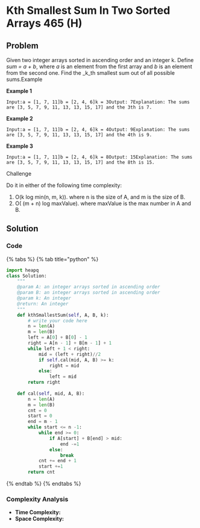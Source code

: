 # Kth Smallest Sum In Two Sorted Arrays 465 \(H\)

## Problem

Given two integer arrays sorted in ascending order and an integer k. Define _sum = a + b_, where _a_ is an element from the first array and _b_ is an element from the second one. Find the _k_th smallest sum out of all possible sums.Example

**Example 1**

```text
Input:a = [1, 7, 11]b = [2, 4, 6]k = 3Output: 7Explanation: The sums are [3, 5, 7, 9, 11, 13, 13, 15, 17] and the 3th is 7.
```

**Example 2**

```text
Input:a = [1, 7, 11]b = [2, 4, 6]k = 4Output: 9Explanation: The sums are [3, 5, 7, 9, 11, 13, 13, 15, 17] and the 4th is 9.
```

**Example 3**

```text
Input:a = [1, 7, 11]b = [2, 4, 6]k = 8Output: 15Explanation: The sums are [3, 5, 7, 9, 11, 13, 13, 15, 17] and the 8th is 15.
```

Challenge

Do it in either of the following time complexity:

1. O\(k log min\(n, m, k\)\). where n is the size of A, and m is the size of B.
2. O\( \(m + n\) log maxValue\). where maxValue is the max number in A and B.

## Solution 

### Code

{% tabs %}
{% tab title="python" %}
```python
import heapq
class Solution:
    """
    @param A: an integer arrays sorted in ascending order
    @param B: an integer arrays sorted in ascending order
    @param k: An integer
    @return: An integer
    """
    def kthSmallestSum(self, A, B, k):
        # write your code here
        n = len(A)
        m = len(B)
        left = A[0] + B[0] - 1
        right = A[n - 1] + B[m - 1] + 1
        while left + 1 < right:
            mid = (left + right)//2
            if self.cal(mid, A, B) >= k:
                right = mid
            else:
                left = mid
        return right
    
    def cal(self, mid, A, B):
        n = len(A)
        m = len(B)
        cnt = 0
        start = 0
        end = m - 1
        while start <= n -1:
            while end >= 0:
                if A[start] + B[end] > mid:
                    end -=1
                else:
                    break
            cnt += end + 1
            start +=1
        return cnt
```
{% endtab %}
{% endtabs %}

### Complexity Analysis

* **Time Complexity:**
* **Space Complexity:**

